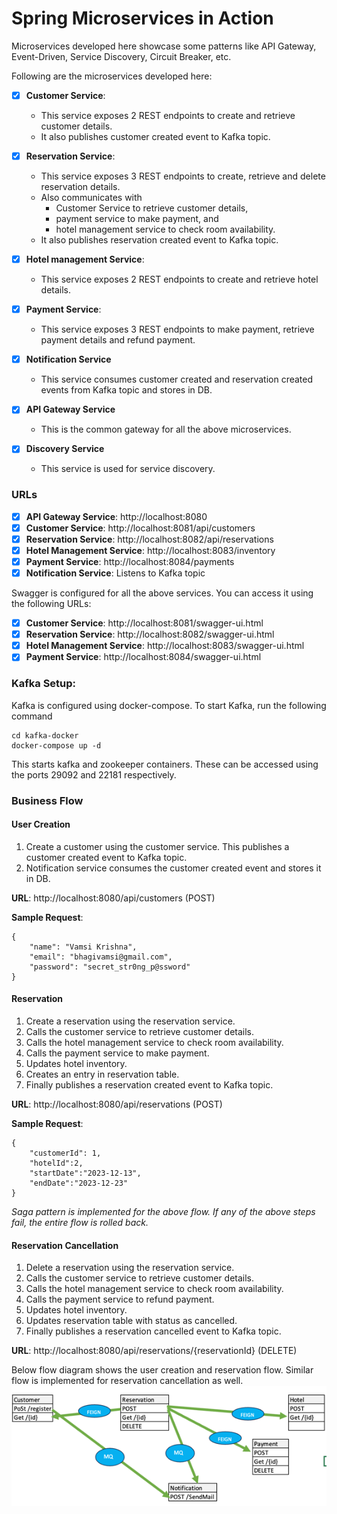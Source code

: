 # Spring Microservices in Action
Microservices developed here showcase some patterns like API Gateway, Event-Driven, Service Discovery, Circuit Breaker, etc.

Following are the microservices developed here:
- [x] **Customer Service**:
  - This service exposes 2 REST endpoints to create and retrieve customer details. 
  - It also publishes customer created event to Kafka topic.
- [x] **Reservation Service**: 
  - This service exposes 3 REST endpoints to create, retrieve and delete reservation details. 
  - Also communicates with 
    - Customer Service to retrieve customer details, 
    - payment service to make payment, and 
    - hotel management service to check room availability. 
  - It also publishes reservation created event to Kafka topic.
- [x] **Hotel management Service**: 
  - This service exposes 2 REST endpoints to create and retrieve hotel details. 
- [x] **Payment Service**: 
  - This service exposes 3 REST endpoints to make payment, retrieve payment details and refund payment.
- [x] **Notification Service**
  - This service consumes customer created and reservation created events from Kafka topic and stores in DB.


- [x] **API Gateway Service**
  - This is the common gateway for all the above microservices.
- [x] **Discovery Service**
  - This service is used for service discovery.

### URLs
- [x] **API Gateway Service**: http://localhost:8080
- [x] **Customer Service**: http://localhost:8081/api/customers
- [x] **Reservation Service**: http://localhost:8082/api/reservations
- [x] **Hotel Management Service**: http://localhost:8083/inventory
- [x] **Payment Service**: http://localhost:8084/payments
- [x] **Notification Service**: Listens to Kafka topic

Swagger is configured for all the above services. You can access it using the following URLs:
- [x] **Customer Service**: http://localhost:8081/swagger-ui.html
- [x] **Reservation Service**: http://localhost:8082/swagger-ui.html
- [x] **Hotel Management Service**: http://localhost:8083/swagger-ui.html
- [x] **Payment Service**: http://localhost:8084/swagger-ui.html

### Kafka Setup:
Kafka is configured using docker-compose. To start Kafka, run the following command
```
cd kafka-docker
docker-compose up -d
```

This starts kafka and zookeeper containers. These can be accessed using the ports 29092 and 22181 respectively.

### Business Flow

#### User Creation
1. Create a customer using the customer service. This publishes a customer created event to Kafka topic.
2. Notification service consumes the customer created event and stores it in DB.

**URL**: http://localhost:8080/api/customers (POST)

**Sample Request**:
```
{
    "name": "Vamsi Krishna",
    "email": "bhagivamsi@gmail.com",
    "password": "secret_str0ng_p@ssword"
}
```
#### Reservation 
1. Create a reservation using the reservation service.
2. Calls the customer service to retrieve customer details.
3. Calls the hotel management service to check room availability.
4. Calls the payment service to make payment.
5. Updates hotel inventory.
6. Creates an entry in reservation table.
7. Finally publishes a reservation created event to Kafka topic.


**URL**: http://localhost:8080/api/reservations (POST)

**Sample Request**:
```
{
    "customerId": 1,
    "hotelId":2,
    "startDate":"2023-12-13",
    "endDate":"2023-12-23"
}
```

_Saga pattern is implemented for the above flow. If any of the above steps fail, the entire flow is rolled back._

#### Reservation Cancellation
1. Delete a reservation using the reservation service.
2. Calls the customer service to retrieve customer details.
3. Calls the hotel management service to check room availability.
4. Calls the payment service to refund payment.
5. Updates hotel inventory.
6. Updates reservation table with status as cancelled.
7. Finally publishes a reservation cancelled event to Kafka topic.

**URL**: http://localhost:8080/api/reservations/{reservationId} (DELETE)


Below flow diagram shows the user creation and reservation flow. Similar flow is implemented for reservation cancellation as well.
![img_2.png](img_2.png)